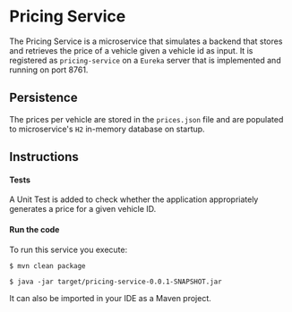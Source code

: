 # Pricing Service

The Pricing Service is a microservice that simulates a backend that stores and retrieves the price of a vehicle given a vehicle id as input.
It is registered as `pricing-service` on a `Eureka` server that is implemented and running on port 8761.

## Persistence

The prices per vehicle are stored in the `prices.json` file and are populated to microservice's `H2` in-memory database on startup.

## Instructions

#### Tests

A Unit Test is added to check whether the application appropriately generates a price for a given vehicle ID.

#### Run the code

To run this service you execute:

```
$ mvn clean package
```

```
$ java -jar target/pricing-service-0.0.1-SNAPSHOT.jar
```

It can also be imported in your IDE as a Maven project.
